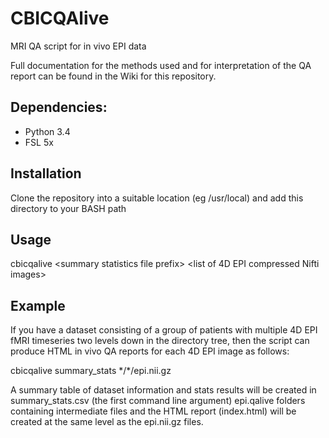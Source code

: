 # CBICQAlive
MRI QA script for in vivo EPI data

Full documentation for the methods used and for interpretation of the QA report can be found in the Wiki for this repository.

## Dependencies:
* Python 3.4
* FSL 5x

## Installation

Clone the repository into a suitable location (eg /usr/local) and add this directory to your BASH path

## Usage

cbicqalive \<summary statistics file prefix\> \<list of 4D EPI compressed Nifti images\>

## Example

If you have a dataset consisting of a group of patients with multiple 4D EPI fMRI timeseries two levels down in the directory tree, then the script can produce HTML in vivo QA reports for each 4D EPI image as follows:

cbicqalive summary_stats \*/\*/epi.nii.gz

A summary table of dataset information and stats results will be created in summary_stats.csv (the first command line argument)
epi.qalive folders containing intermediate files and the HTML report (index.html) will be created at the same level as the epi.nii.gz files.
